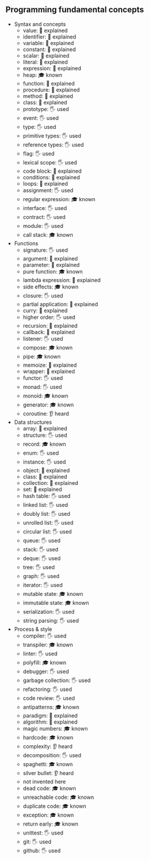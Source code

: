 ## Programming fundamental concepts

- Syntax and concepts
  - value: 🙋 explained
  - identifier: 🙋 explained
  - variable: 🙋 explained
  - constant: 🙋 explained
  - scalar: 🙋 explained
  - literal: 🙋 explained
  - expression: 🙋 explained
  - heap: 🎓 known
  - function: 🙋 explained
  - procedure: 🙋 explained
  - method: 🙋 explained
  - class: 🙋 explained
  - prototype: 🖐️ used
  - event: 🖐️ used
  - type: 🖐️ used
  - primitive types: 🖐️ used
  - reference types: 🖐️ used
  - flag: 🖐️ used
  - lexical scope: 🖐️ used
  - code block: 🙋 explained
  - conditions: 🙋 explained
  - loops: 🙋 explained
  - assignment: 🖐️ used
  - regular expression: 🎓 known
  - interface: 🖐️ used
  - contract: 🖐️ used
  - module: 🖐️ used
  - call stack: 🎓 known
- Functions
  - signature: 🖐️ used
  - argument: 🙋 explained
  - parameter: 🙋 explained
  - pure function: 🎓 known
  - lambda expression: 🙋 explained
  - side effects: 🎓 known
  - closure: 🖐️ used
  - partial application: 🙋 explained
  - curry: 🙋 explained
  - higher order: 🖐️ used
  - recursion: 🙋 explained
  - callback: 🙋 explained
  - listener: 🖐️ used
  - compose: 🎓 known
  - pipe: 🎓 known
  - memoize: 🙋 explained
  - wrapper: 🙋 explained
  - functor: 🖐️ used
  - monad: 🖐️ used
  - monoid: 🎓 known
  - generator: 🎓 known
  - coroutine: 👂 heard
- Data structures
  - array: 🙋 explained
  - structure: 🖐️ used
  - record: 🎓 known
  - enum: 🖐️ used
  - instance: 🖐️ used
  - object: 🙋 explained
  - class: 🙋 explained
  - collection: 🙋 explained
  - set: 🙋 explained
  - hash table: 🖐️ used
  - linked list: 🖐️ used
  - doubly list: 🖐️ used
  - unrolled list: 🖐️ used
  - circular list: 🖐️ used
  - queue: 🖐️ used
  - stack: 🖐️ used
  - deque: 🖐️ used
  - tree: 🖐️ used
  - graph: 🖐️ used
  - iterator: 🖐️ used
  - mutable state: 🎓 known
  - immutable state: 🎓 known
  - serialization: 🖐️ used
  - string parsing: 🖐️ used
- Process & style
  - compiler: 🖐️ used
  - transpiler: 🎓 known
  - linter: 🖐️ used
  - polyfill: 🎓 known
  - debugger: 🖐️ used
  - garbage collection: 🖐️ used
  - refactoring: 🖐️ used
  - code review: 🖐️ used
  - antipatterns: 🎓 known
  - paradigm: 🙋 explained
  - algorithm: 🙋 explained
  - magic numbers: 🎓 known
  - hardcode: 🎓 known
  - complexity: 👂 heard
  - decomposition: 🖐️ used
  - spaghetti: 🎓 known
  - silver bullet: 👂 heard
  - not invented here
  - dead code: 🎓 known
  - unreachable code: 🎓 known
  - duplicate code: 🎓 known
  - exception: 🎓 known
  - return early: 🎓 known
  - unittest: 🖐️ used
  - git: 🖐️ used
  - github: 🖐️ used
